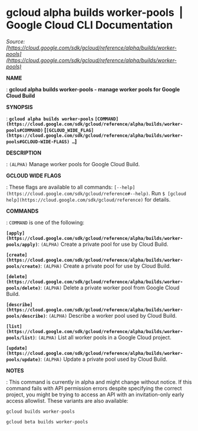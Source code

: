 # gcloud alpha builds worker-pools  |  Google Cloud CLI Documentation

*Source: [https://cloud.google.com/sdk/gcloud/reference/alpha/builds/worker-pools](https://cloud.google.com/sdk/gcloud/reference/alpha/builds/worker-pools)*

**NAME**

: **gcloud alpha builds worker-pools - manage worker pools for Google Cloud Build**

**SYNOPSIS**

: **`gcloud alpha builds worker-pools` `[COMMAND](https://cloud.google.com/sdk/gcloud/reference/alpha/builds/worker-pools#COMMAND)` [`[GCLOUD_WIDE_FLAG](https://cloud.google.com/sdk/gcloud/reference/alpha/builds/worker-pools#GCLOUD-WIDE-FLAGS) …`]**

**DESCRIPTION**

: `(ALPHA)` Manage worker pools for Google Cloud Build.

**GCLOUD WIDE FLAGS**

: These flags are available to all commands: `[--help](https://cloud.google.com/sdk/gcloud/reference#--help)`.
Run `$ [gcloud help](https://cloud.google.com/sdk/gcloud/reference)` for details.

**COMMANDS**

: ``COMMAND`` is one of the following:

**`[apply](https://cloud.google.com/sdk/gcloud/reference/alpha/builds/worker-pools/apply)`**:
`(ALPHA)` Create a private pool for use by Cloud Build.

**`[create](https://cloud.google.com/sdk/gcloud/reference/alpha/builds/worker-pools/create)`**:
`(ALPHA)` Create a private pool for use by Cloud Build.

**`[delete](https://cloud.google.com/sdk/gcloud/reference/alpha/builds/worker-pools/delete)`**:
`(ALPHA)` Delete a private worker pool from Google Cloud Build.

**`[describe](https://cloud.google.com/sdk/gcloud/reference/alpha/builds/worker-pools/describe)`**:
`(ALPHA)` Describe a worker pool used by Cloud Build.

**`[list](https://cloud.google.com/sdk/gcloud/reference/alpha/builds/worker-pools/list)`**:
`(ALPHA)` List all worker pools in a Google Cloud project.

**`[update](https://cloud.google.com/sdk/gcloud/reference/alpha/builds/worker-pools/update)`**:
`(ALPHA)` Update a private pool used by Cloud Build.

**NOTES**

: This command is currently in alpha and might change without notice. If this
command fails with API permission errors despite specifying the correct project,
you might be trying to access an API with an invitation-only early access
allowlist. These variants are also available:

```
gcloud builds worker-pools
```

```
gcloud beta builds worker-pools
```